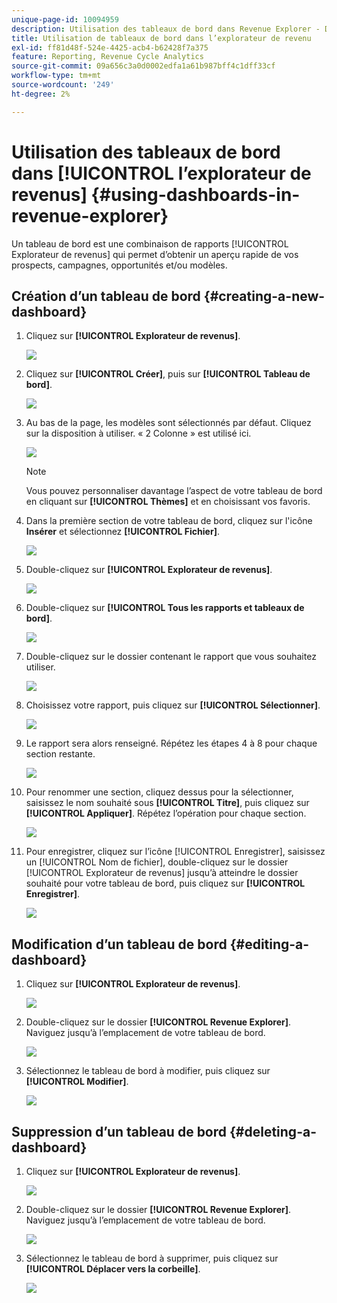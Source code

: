 ```yaml
---
unique-page-id: 10094959
description: Utilisation des tableaux de bord dans Revenue Explorer - Documents Marketo - Documentation du produit
title: Utilisation de tableaux de bord dans l’explorateur de revenu
exl-id: ff81d48f-524e-4425-acb4-b62428f7a375
feature: Reporting, Revenue Cycle Analytics
source-git-commit: 09a656c3a0d0002edfa1a61b987bff4c1dff33cf
workflow-type: tm+mt
source-wordcount: '249'
ht-degree: 2%

---
```


# Utilisation des tableaux de bord dans [!UICONTROL l’explorateur de revenus] {#using-dashboards-in-revenue-explorer}

Un tableau de bord est une combinaison de rapports [!UICONTROL Explorateur de revenus] qui permet d’obtenir un aperçu rapide de vos prospects, campagnes, opportunités et/ou modèles.

## Création d’un tableau de bord {#creating-a-new-dashboard}

1. Cliquez sur **[!UICONTROL Explorateur de revenus]**.

   ![](assets/one.png)

1. Cliquez sur **[!UICONTROL Créer]**, puis sur **[!UICONTROL Tableau de bord]**.

   ![](assets/two.png)

1. Au bas de la page, les modèles sont sélectionnés par défaut. Cliquez sur la disposition à utiliser. « 2 Colonne » est utilisé ici.

   ![](assets/three.png)

   >[!NOTE]
   >
   >Vous pouvez personnaliser davantage l’aspect de votre tableau de bord en cliquant sur **[!UICONTROL Thèmes]** et en choisissant vos favoris.

1. Dans la première section de votre tableau de bord, cliquez sur l&#39;icône **Insérer** et sélectionnez **[!UICONTROL Fichier]**.

   ![](assets/four.png)

1. Double-cliquez sur **[!UICONTROL Explorateur de revenus]**.

   ![](assets/five.png)

1. Double-cliquez sur **[!UICONTROL Tous les rapports et tableaux de bord]**.

   ![](assets/six.png)

1. Double-cliquez sur le dossier contenant le rapport que vous souhaitez utiliser.

   ![](assets/seven.png)

1. Choisissez votre rapport, puis cliquez sur **[!UICONTROL Sélectionner]**.

   ![](assets/eight.png)

1. Le rapport sera alors renseigné. Répétez les étapes 4 à 8 pour chaque section restante.

   ![](assets/nine.png)

1. Pour renommer une section, cliquez dessus pour la sélectionner, saisissez le nom souhaité sous **[!UICONTROL Titre]**, puis cliquez sur **[!UICONTROL Appliquer]**. Répétez l’opération pour chaque section.

   ![](assets/ten.png)

1. Pour enregistrer, cliquez sur l’icône [!UICONTROL Enregistrer], saisissez un [!UICONTROL Nom de fichier], double-cliquez sur le dossier [!UICONTROL Explorateur de revenus] jusqu’à atteindre le dossier souhaité pour votre tableau de bord, puis cliquez sur **[!UICONTROL Enregistrer]**.

   ![](assets/eleven.png)

## Modification d’un tableau de bord {#editing-a-dashboard}

1. Cliquez sur **[!UICONTROL Explorateur de revenus]**.

   ![](assets/one.png)

1. Double-cliquez sur le dossier **[!UICONTROL Revenue Explorer]**. Naviguez jusqu’à l’emplacement de votre tableau de bord.

   ![](assets/thirteen.png)

1. Sélectionnez le tableau de bord à modifier, puis cliquez sur **[!UICONTROL Modifier]**.

   ![](assets/fourteen.png)

## Suppression d’un tableau de bord {#deleting-a-dashboard}

1. Cliquez sur **[!UICONTROL Explorateur de revenus]**.

   ![](assets/one.png)

1. Double-cliquez sur le dossier **[!UICONTROL Revenue Explorer]**. Naviguez jusqu’à l’emplacement de votre tableau de bord.

   ![](assets/thirteen.png)

1. Sélectionnez le tableau de bord à supprimer, puis cliquez sur **[!UICONTROL Déplacer vers la corbeille]**.

   ![](assets/fifteen.png)
